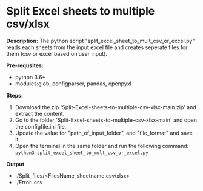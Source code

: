# Split Excel sheets to multiple csv/xlsx

**Description:** The python script "split_excel_sheet_to_mult_csv_or_excel.py" reads each sheets from the input excel file and creates seperate files for them (csv or excel based on user input).

**Pre-requsites:**
* python 3.6+
* modules:glob, configparser, pandas, openpyxl

**Steps:**
1. Download the zip 'Split-Excel-sheets-to-multiple-csv-xlsx-main.zip' and extract the content.
2. Go to the folder 'Split-Excel-sheets-to-multiple-csv-xlsx-main' and open the configfile.ini file.
3. Update the value for "path_of_input_folder", and "file_format" and save it.
4. Open the terminal in the same folder and run the following command: ```python3 split_excel_sheet_to_mult_csv_or_excel.py```

**Output**
* ./Split_files/<FilesName_sheetname.csv/xlsx>
* ./Error.<TimeStamp>.csv
